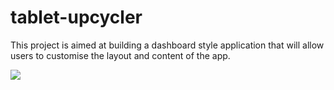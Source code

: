 # tablet-upcycler

This project is aimed at building a dashboard style application that will allow users to customise the layout and content of the app.

![](images/dashboard.gif)
